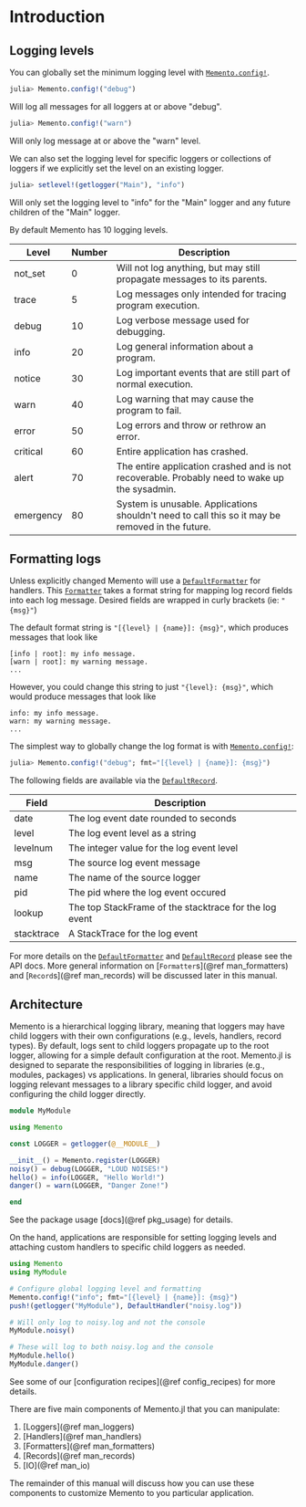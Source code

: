 # Introduction

## Logging levels

You can globally set the minimum logging level with [`Memento.config!`](@ref).

```julia
julia> Memento.config!("debug")
```
Will log all messages for all loggers at or above "debug".

```julia
julia> Memento.config!("warn")
```
Will only log message at or above the "warn" level.

We can also set the logging level for specific loggers or collections of loggers if we explicitly set the level on an existing logger.

```julia
julia> setlevel!(getlogger("Main"), "info")
```
Will only set the logging level to "info" for the "Main" logger and any future children of the "Main" logger.

By default Memento has 10 logging levels.

Level | Number | Description
--- | --- | ---
not_set | 0 | Will not log anything, but may still propagate messages to its parents.
trace | 5 | Log messages only intended for tracing program execution.
debug | 10 | Log verbose message used for debugging.
info | 20 | Log general information about a program.
notice | 30 | Log important events that are still part of normal execution.
warn | 40 | Log warning that may cause the program to fail.
error | 50 | Log errors and throw or rethrow an error.
critical | 60 | Entire application has crashed.
alert | 70 | The entire application crashed and is not recoverable. Probably need to wake up the sysadmin.
emergency | 80 | System is unusable. Applications shouldn't need to call this so it may be removed in the future.

## Formatting logs

Unless explicitly changed Memento will use a [`DefaultFormatter`](@ref) for handlers.
This [`Formatter`](@ref) takes a format string for mapping log record fields into each log message.
Desired fields are wrapped in curly brackets (ie: `"{msg}"`)

The default format string is `"[{level} | {name}]: {msg}"`, which produces messages that look like

```
[info | root]: my info message.
[warn | root]: my warning message.
...
```

However, you could change this string to just `"{level}: {msg}"`, which would produce messages that look like

```
info: my info message.
warn: my warning message.
...
```

The simplest way to globally change the log format is with [`Memento.config!`](@ref):

```julia
julia> Memento.config!("debug"; fmt="[{level} | {name}]: {msg}")
```

The following fields are available via the [`DefaultRecord`](@ref).

Field | Description
--- | ---
date | The log event date rounded to seconds
level | The log event level as a string
levelnum | The integer value for the log event level
msg | The source log event message
name | The name of the source logger
pid | The pid where the log event occured
lookup | The top StackFrame of the stacktrace for the log event
stacktrace | A StackTrace for the log event

For more details on the [`DefaultFormatter`](@ref) and [`DefaultRecord`](@ref) please see the API docs.
More general information on [`Formatter`s](@ref man_formatters) and [`Record`s](@ref man_records) will be discussed later in this manual.

## Architecture

Memento is a hierarchical logging library, meaning that loggers may have child loggers with their own configurations (e.g., levels, handlers, record types).
By default, logs sent to child loggers propagate up to the root logger, allowing for a simple default configuration at the root.
Memento.jl is designed to separate the responsibilities of logging in libraries (e.g., modules, packages) vs applications.
In general, libraries should focus on logging relevant messages to a library specific child logger, and avoid configuring the child logger directly.

```julia
module MyModule

using Memento

const LOGGER = getlogger(@__MODULE__)

__init__() = Memento.register(LOGGER)
noisy() = debug(LOGGER, "LOUD NOISES!")
hello() = info(LOGGER, "Hello World!")
danger() = warn(LOGGER, "Danger Zone!")

end
```

See the package usage [docs](@ref pkg_usage) for details.

On the hand, applications are responsible for setting logging levels and attaching custom handlers to specific child loggers as needed.

```julia
using Memento
using MyModule

# Configure global logging level and formatting
Memento.config!("info"; fmt="[{level} | {name}]: {msg}")
push!(getlogger("MyModule"), DefaultHandler("noisy.log"))

# Will only log to noisy.log and not the console
MyModule.noisy()

# These will log to both noisy.log and the console
MyModule.hello()
MyModule.danger()
```

See some of our [configuration recipes](@ref config_recipes) for more details.

There are five main components of Memento.jl that you can manipulate:

1. [Loggers](@ref man_loggers)
2. [Handlers](@ref man_handlers)
3. [Formatters](@ref man_formatters)
4. [Records](@ref man_records)
5. [IO](@ref man_io)

The remainder of this manual will discuss how you can use these components to customize Memento to you particular application.
